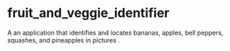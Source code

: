 # fruit_and_veggie_identifier
A an application that identifies and locates bananas, apples, bell peppers, squashes, and pineapples in pictures .
